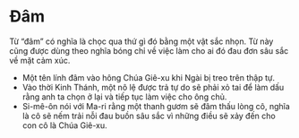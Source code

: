 # Đâm

Từ “đâm” có nghĩa là chọc qua thứ gì đó bằng một vật sắc nhọn. Từ này cũng được dùng theo nghĩa bóng chỉ về việc làm cho ai đó đau đơn sâu sắc về mặt cảm xúc.  
- Một tên lính đâm vào hông Chúa Giê-xu khi Ngài bị treo trên thập tự. 
- Vào thời Kinh Thánh, một nô lệ được trả tự do sẽ phải xỏ tai để làm dấu rằng anh ta chọn ở lại và tiếp tục làm việc cho ông chủ.  
- Si-mê-ôn nói với Ma-ri rằng một thanh gươm sẽ đâm thấu lòng cô, nghĩa là cô sẽ nếm trải nỗi đau buồn sâu sắc vì những điều sẽ xảy đến cho con cô là Chúa Giê-xu.

